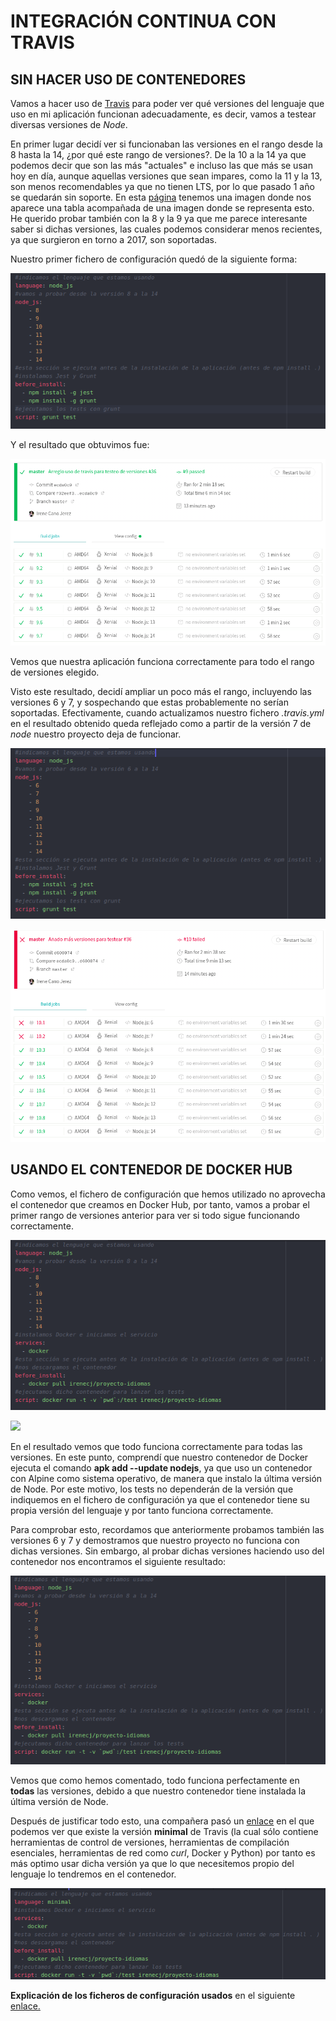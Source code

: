 # INTEGRACIÓN CONTINUA CON TRAVIS

## SIN HACER USO DE CONTENEDORES
Vamos a hacer uso de [Travis](https://travis-ci.com/) para poder ver qué versiones del lenguaje que uso en mi aplicación funcionan adecuadamente, es decir, vamos a testear diversas versiones de *Node*.

En primer lugar decidí ver si funcionaban las versiones en el rango desde la 8 hasta la 14, ¿por qué este rango de versiones?. De la 10 a la 14 ya que podemos decir que son las más "actuales" e incluso las que más se usan hoy en día, aunque aquellas versiones que sean impares, como la 11 y la 13, son menos recomendables ya que no tienen LTS, por lo que pasado 1 año se quedarán sin soporte.
En esta [página](https://github.com/nodejs/Release) tenemos una imagen donde nos aparece una tabla acompañada de una imagen donde se representa esto.
He querido probar también con la 8 y la 9 ya que me parece interesante saber si dichas versiones, las cuales podemos considerar menos recientes, ya que surgieron en torno a 2017, son soportadas.

Nuestro primer fichero de configuración quedó de la siguiente forma:

![](../../imagenes/primerTravis.png)

Y el resultado que obtuvimos fue:

![](../../imagenes/versiones-node1.png)

Vemos que nuestra aplicación funciona correctamente para todo el rango de versiones elegido.

Visto este resultado, decidí ampliar un poco más el rango, incluyendo las versiones 6 y 7, y sospechando que estas probablemente no serían soportadas.
Efectivamente, cuando actualizamos nuestro fichero *.travis.yml* en el resultado obtenido queda reflejado como a partir de la versión 7 de *node* nuestro proyecto deja de funcionar.

![](../../imagenes/segundoTravis.png)

![](../../imagenes/versiones-node2.png)

## USANDO EL CONTENEDOR DE DOCKER HUB
Como vemos, el fichero de configuración que hemos utilizado no aprovecha el contenedor que creamos en Docker Hub, por tanto, vamos a probar el primer rango de versiones anterior para ver si todo sigue funcionando correctamente.

![](../../imagenes/travisContenedor1.png)

![](../../imagenes/resultado-contendor1-travis.png)

En el resultado vemos que todo funciona correctamente para todas las versiones. En este punto, comprendí que nuestro contenedor de Docker ejecuta el comando **apk add --update nodejs**, ya que uso un contenedor con Alpine como sistema operativo, de manera que instalo la última versión de Node. Por este motivo, los tests no dependerán de la versión que indiquemos en el fichero de configuración ya que el contenedor tiene su propia versión del lenguaje y por tanto funciona correctamente.

Para comprobar esto, recordamos que anteriormente probamos también las versiones 6 y 7 y demostramos que nuestro proyecto no funciona con dichas versiones. Sin embargo, al probar dichas versiones haciendo uso del contenedor nos encontramos el siguiente resultado:

![](../../imagenes/travisContenedor2.png)

Vemos que como hemos comentado, todo funciona perfectamente en **todas** las versiones, debido a que nuestro contenedor tiene instalada la última versión de Node.

Después de justificar todo esto, una compañera pasó un [enlace](https://docs.travis-ci.com/user/languages/minimal-and-generic/#minimal) en el que podemos ver que existe la versión **minimal** de Travis (la cual sólo contiene herramientas de control de versiones, herramientas de compilación esenciales, herramientas de red como *curl*, Docker y Python) por tanto es más optimo usar dicha versión ya que lo que necesitemos propio del lenguaje lo tendremos en el contenedor.

![](../../imagenes/travis-contenedor3.png)

**Explicación de los ficheros de configuración usados** en el siguiente [enlace.](https://github.com/irenecj/proyecto-idiomas/blob/master/docs/travis/pruebas-travis.md)
